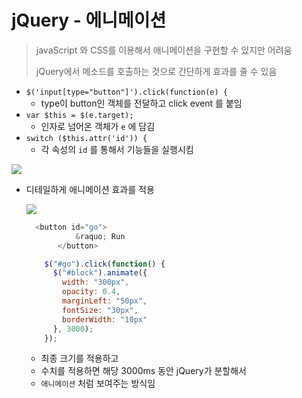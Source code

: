 # jQuery - 에니메이션

> javaScript 와 CSS를 이용해서 애니메이션을 구현할 수 있지만 어려움
>
> jQuery에서 메소드를 호출하는 것으로 간단하게 효과를 줄 수 있음

- `$('input[type="button"]').click(function(e) {`
  - type이 button인 객체를 전달하고 click event 를 붙임
- `var $this = $(e.target);`
  - 인자로 넘어온 객체가 `e` 에 담김
- `switch ($this.attr('id')) {`
  - 각 속성의 `id` 를 통해서 기능들을 실행시킴

![](https://i.imgur.com/87PKCiu.gif)

- 디테일하게 애니메이션 효과를 적용

  ![](https://i.imgur.com/PN1OKKs.gif)

  ```javascript
    <button id="go">
             &raquo; Run
         </button>
  ```

  ```javascript
      $("#go").click(function() {
        $("#block").animate({
          width: "300px",
          opacity: 0.4,
          marginLeft: "50px",
          fontSize: "30px",
          borderWidth: "10px"
        }, 3000);
      });
  ```

  - 최종  크기를 적용하고
  - 수치를 적용하면 해당 3000ms 동안 jQuery가 분할해서
  - `애니메이션` 처럼 보여주는 방식임

